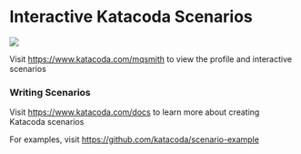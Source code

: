 # Interactive Katacoda Scenarios

[![](http://shields.katacoda.com/katacoda/mqsmith/count.svg)](https://www.katacoda.com/mqsmith "Get your profile on Katacoda.com")

Visit https://www.katacoda.com/mqsmith to view the profile and interactive scenarios

### Writing Scenarios
Visit https://www.katacoda.com/docs to learn more about creating Katacoda scenarios

For examples, visit https://github.com/katacoda/scenario-example
